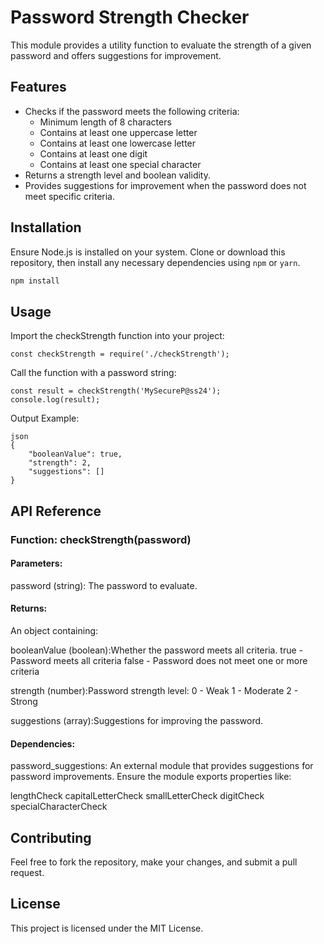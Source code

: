 # Password Strength Checker #

This module provides a utility function to evaluate the strength of a given password and offers suggestions for improvement.

## Features ##
- Checks if the password meets the following criteria:
  - Minimum length of 8 characters
  - Contains at least one uppercase letter
  - Contains at least one lowercase letter
  - Contains at least one digit
  - Contains at least one special character
- Returns a strength level and boolean validity.
- Provides suggestions for improvement when the password does not meet specific criteria.

## Installation ##
Ensure Node.js is installed on your system. Clone or download this repository, then install any necessary dependencies using `npm` or `yarn`.

```bash
npm install
```

## Usage ##
Import the checkStrength function into your project:

```
const checkStrength = require('./checkStrength');
```

Call the function with a password string:
```
const result = checkStrength('MySecureP@ss24');
console.log(result);
```

Output Example:
```
json
{
    "booleanValue": true,
    "strength": 2,
    "suggestions": []
}
```

## API Reference ##

### Function: checkStrength(password) ###

#### Parameters: ####

password (string):
The password to evaluate.

#### Returns: ####

An object containing:

booleanValue (boolean):Whether the password meets all criteria.
true - Password meets all criteria
false - Password does not meet one or more criteria

strength (number):Password strength level:
0 - Weak
1 - Moderate
2 - Strong

suggestions (array):Suggestions for improving the password.

#### Dependencies: ####

password_suggestions:
An external module that provides suggestions for password improvements. Ensure the module exports properties like:

lengthCheck
capitalLetterCheck
smallLetterCheck
digitCheck
specialCharacterCheck

## Contributing ##
Feel free to fork the repository, make your changes, and submit a pull request.

## License ##
This project is licensed under the MIT License.
